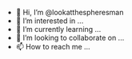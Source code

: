 - 👋 Hi, I’m @lookatthespheresman
- 👀 I’m interested in ...
- 🌱 I’m currently learning ...
- 💞️ I’m looking to collaborate on ...
- 📫 How to reach me ...

<!---
lookatthespheresman/lookatthespheresman is a ✨ special ✨ repository because its `README.md` (this file) appears on your GitHub profile.
You can click the Preview link to take a look at your changes.
--->
